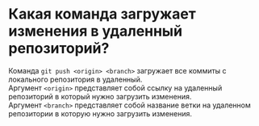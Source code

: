 # Какая команда загружает изменения в удаленный репозиторий?
Команда `git push <origin> <branch>` загружает все коммиты с локального репозитория в удаленный.\
Аргумент `<origin>` представляет собой ссылку на удаленный репозиторий в который нужно загрузить изменения.\
Аргумент `<branch>` представляет собой название ветки на удаленном репозитории в которую нужно загрузить изменения. 
